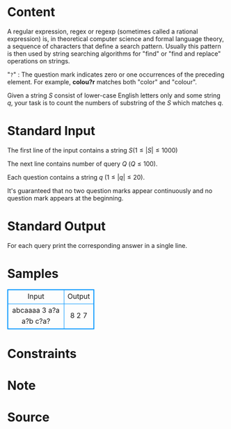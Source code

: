 
# Content

A regular expression, regex or regexp (sometimes called a rational expression) is, in theoretical computer science and formal language theory, a sequence of characters that define a search pattern. Usually this pattern is then used by string searching algorithms for "find" or "find and replace" operations on strings.

"`?`" : The question mark indicates zero or one occurrences of the preceding element. For example, $\textbf{colou?r}$ matches both "color" and "colour".

Given a string $S$ consist of lower-case English letters only and some string $q$, your task is to count the numbers of substring of the $S$ which matches $q$.

# Standard Input

The first line of the input contains a string $S$($1\leq |S| \leq 1000$)

The next line contains number of query $Q$ ($Q\leq 100$).

Each question contains a string $q$ ($1\leq |q| \leq 20$).

It's guaranteed that no two question marks appear continuously and no question mark appears at the beginning.

# Standard Output

For each query print the corresponding answer in a single line.

# Samples

<style>
        table,table tr th, table tr td { border:1px solid #0094ff; }
        table { width: 200px; min-height: 25px; line-height: 25px; text-align: center; border-collapse: collapse;}   
    </style>
<table>
	<tr>
		<td>Input</td>
		<td>Output</td>
	</tr>
<tr><td>abcaaaa
3
a?a
a?b
c?a?</td><td>8
2
7</td></tr></table>


# Constraints



# Note



# Source


